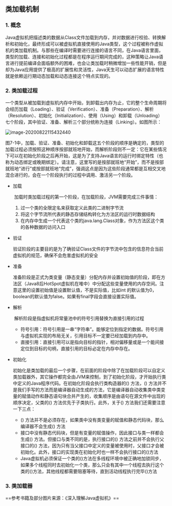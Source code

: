 ## 类加载机制

### 1. 概念

​		Java虚拟机把描述类的数据从Class文件加载到内存，并对数据进行校验、转换解析和初始化，最终形成可以被虚拟机直接使用的Java类型，这个过程被称作虚拟机的类加载机制。与那些在编译时需要进行连接的语言不同，在Java语言里面，类型的加载、连接和初始化过程都是在程序运行期间完成的，这种策略让Java语言进行提前编译会面临额外的困难，也会让类加载时稍微增加一些性能开销，但是却为Java应用提供了极高的扩展性和灵活性，Java天生可以动态扩展的语言特性就是依赖运行期动态加载和动态连接这个特点实现的。

### 2. 类加载过程

​		一个类型从被加载到虚拟机内存中开始，到卸载出内存为止，它的整个生命周期将会经历加载（Loading）、验证（Verification）、准备（Preparation）、解析（Resolution）、初始化（Initialization）、使用（Using）和卸载（Unloading）七个阶段，其中验证、准备、解析三个部分统称为连接（Linking）。如图所示：

![image-20200822115432440](https://pictures.huazai.fun/uPic/image-20200822115432440.png)

图7-1中，加载、验证、准备、初始化和卸载这五个阶段的顺序是确定的，类型的加载过程必须按照这种顺序按部就班地开始，而解析阶段则不一定：它在某些情况下可以在初始化阶段之后再开始，这是为了支持Java语言的运行时绑定特性（也称为动态绑定或晚期绑定）。请注意，这里写的是按部就班地“开始”，而不是按部就班地“进行”或按部就班地“完成”，强调这点是因为这些阶段通常都是互相交叉地混合进行的，会在一个阶段执行的过程中调用、激活另一个阶段。

+ 加载

  ​	加载时类加载过程的第一个阶段，在加载阶段，JVM需要完成三件事情：

  1. 过一个类的全限定名来获取定义此类的二进制字节流
  2. 将这个字节流所代表的静态存储结构转化为方法区的运行时数据结构
  3. 在内存中生成一个代表这个类的java.lang.Class对象，作为方法区这个类的各种数据的访问入口

+ 验证

  ​	验证阶段的主要目的是为了确验证Class文件的字节流中包含的信息符合当前虚拟机的规范，确保不会危害虚拟机的安全

+ 准备

  ​	准备阶段是正式为类变量（静态变量）分配内存并设置初始值的阶段，即在方法区（Java8后HotSpot虚拟机在堆中）中分配这些变量使用的内存空间。注意这里的设置初始值是设置默认值，不是实际值，比如int 的默认值为0，boolean的默认值为false。如果有final字段会直接设置实际值。

+ 解析

  ​	解析阶段是指虚拟机将常量池中的符号引用替换为直接引用的过程

  + 符号引用：符号引用是一串“字符串”。能够定位到指定的数据。符号引用与虚拟机实现的布局无关，引用目标不一定要已经加载到内存中。
  + 直接引用：直接引用可以是指向目标的指针，相对偏移量或是一个能间接定位到目标的句柄，直接引用的目标必定在内存中存在。

+ 初始化

  ​	初始化是类加载的最后一个步骤，在前面的阶段中除了在加载阶段可以自定义类加载器外，其它操作都完全由JVM来控制，到了初始化阶段，才开始执行类中定义的Java程序代码。在初始化阶段会执行类构造器的<clinit>() 方法，<clinit>() 方法并不是我们手写的方法而是编译器自动生成的方法，它是编译器自动收集类中类变量的赋值动作和静态语句块合并产生的，收集顺序是由语句在源文件中出现的顺序决定，父类的<clinit>() 方法优先于子类执行。此外，关于<clinit>() 方法我们还需要注意一下三点：

  + <clinit>() 方法并不是必须存在，如果类中没有类变量的赋值和静态代码块，那么编译器不会生成<clinit>() 方法
  + 接口中没有静态代码块，但是有变量的赋值操作，因此接口与类一样都会生成<clinit>() 方法。但接口与类不同的是，执行接口的<clinit>() 方法之前并不会执行父接口的<clinit>() 方法，因为只有当父接口中定义的变量被使用时，父接口才会被初始化。此外，接口的实现类在初始化时也一样不会执行接口的<clinit>()方法
  + Java虚拟机必须保证一个类的<clinit>()方法在多线程环境中被正确地加锁同步，如果多个线程同时去初始化一个类，那么只会有其中一个线程去执行这个类的<clinit>()方法，其他线程都需要阻塞等待，直到活动线程执行完毕<clinit>()方法

### 3. 类加载器











==参考书籍及部分图片来源：《深入理解Java虚拟机》==

